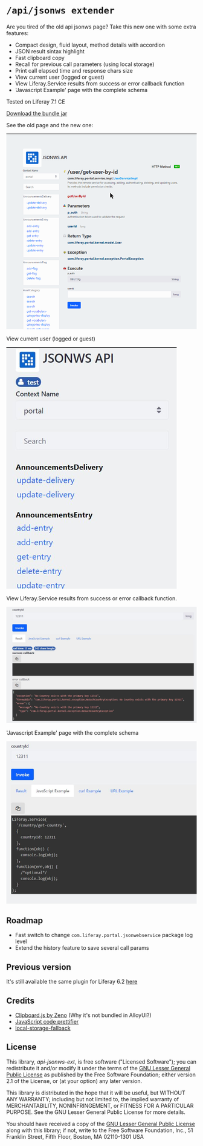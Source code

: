 # `/api/jsonws extender`

Are you tired of the old api jsonws page? Take this new one with some extra features:

* Compact design, fluid layout, method details with accordion
* JSON result sintax highlight
* Fast clipboard copy
* Recall for previous call parameters (using local storage)
* Print call elapsed time and response chars size
* View current user (logged or guest)
* View Liferay.Service results from success or error callback function
* 'Javascript Example' page with the complete schema

Tested on Liferay 7.1 CE

[Download the bundle jar](https://github.com/baxtheman/api-jsonws-ext/releases/download/7.1.0.5/it.baxtheman.liferay.apijsonwsext-7.1.0.5.jar)

See the old page and the new one:

![Old to new](/doc/new.gif)

View current user (logged or guest)

![user](/doc/user.jpg)

View Liferay.Service results from success or error callback function.

![success error](/doc/success-error.jpg)

'Javascript Example' page with the complete schema

![api](/doc/api-sample.jpg)

## Roadmap

* Fast switch to change `com.liferay.portal.jsonwebservice` package log level
* Extend the history feature to save several call params

## Previous version

It's still available the same plugin for Liferay 6.2 [here](https://github.com/baxtheman/mqtt-liferay-plugins/tree/master/base-services-portlet)

## Credits

* [Clipboard.js by Zeno](https://github.com/zenorocha/clipboard.js/) (Why it's not bundled in AlloyUI?)
* [JavaScript code prettifier](https://github.com/google/code-prettify)
* [local-storage-fallback](https://www.npmjs.com/package/local-storage-fallback)

License
-------

This library, *api-jsonws-ext*, is free software ("Licensed Software"); you can
redistribute it and/or modify it under the terms of the [GNU Lesser General
Public License](http://www.gnu.org/licenses/lgpl-2.1.html) as published by the
Free Software Foundation; either version 2.1 of the License, or (at your
option) any later version.

This library is distributed in the hope that it will be useful, but WITHOUT ANY
WARRANTY; including but not limited to, the implied warranty of MERCHANTABILITY,
NONINFRINGEMENT, or FITNESS FOR A PARTICULAR PURPOSE. See the GNU Lesser General
Public License for more details.

You should have received a copy of the [GNU Lesser General Public
License](http://www.gnu.org/licenses/lgpl-2.1.html) along with this library; if
not, write to the Free Software Foundation, Inc., 51 Franklin Street, Fifth
Floor, Boston, MA 02110-1301 USA
